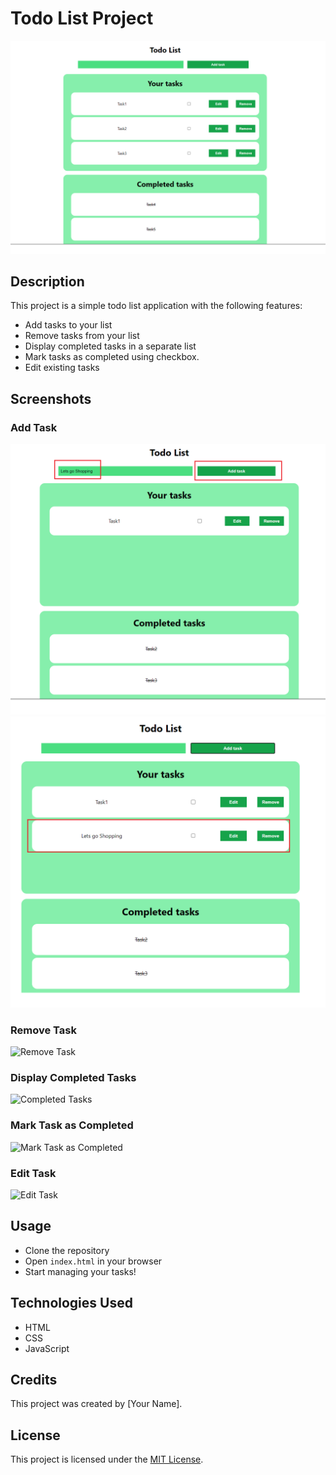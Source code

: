 # Todo List Project

![Todo List](./src/images/todolist.png)

## Description

This project is a simple todo list application with the following features:

- Add tasks to your list
- Remove tasks from your list
- Display completed tasks in a separate list
- Mark tasks as completed using checkbox.
- Edit existing tasks

## Screenshots

### Add Task

![Add Task Image 1](./src/images/addTask1.png)
![Add Task Image 2](./src/images/addTask2.png)

### Remove Task

![Remove Task](images/remove_task.png)

### Display Completed Tasks

![Completed Tasks](images/completed_tasks.png)

### Mark Task as Completed

![Mark Task as Completed](images/mark_task_completed.png)

### Edit Task

![Edit Task](images/edit_task.png)

## Usage

- Clone the repository
- Open `index.html` in your browser
- Start managing your tasks!

## Technologies Used

- HTML
- CSS
- JavaScript

## Credits

This project was created by [Your Name].

## License

This project is licensed under the [MIT License](LICENSE).
